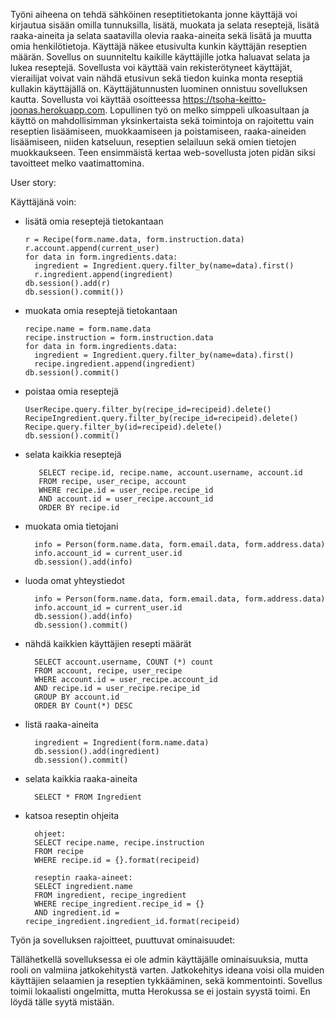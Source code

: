 Työni aiheena on tehdä sähköinen reseptitietokanta jonne käyttäjä voi kirjautua sisään omilla tunnuksilla, lisätä, muokata ja selata reseptejä, lisätä raaka-aineita ja selata saatavilla olevia raaka-aineita sekä lisätä ja muutta omia henkilötietoja. Käyttäjä näkee etusivulta kunkin käyttäjän reseptien määrän. Sovellus on suunniteltu kaikille käyttäjille jotka haluavat selata ja lukea reseptejä.
Sovellusta voi käyttää vain rekisterötyneet käyttäjät, vierailijat voivat vain nähdä etusivun sekä tiedon kuinka monta reseptiä kullakin käyttäjällä on. Käyttäjätunnusten luominen onnistuu sovelluksen kautta. Sovellusta voi käyttää osoitteessa https://tsoha-keitto-joonas.herokuapp.com.
Lopullinen työ on melko simppeli ulkoasultaan ja käyttö on mahdollisimman yksinkertaista sekä toimintoja on rajoitettu vain reseptien lisäämiseen, muokkaamiseen ja poistamiseen, raaka-aineiden lisäämiseen, niiden katseluun, reseptien selailuun sekä omien tietojen muokkaukseen. Teen ensimmäistä kertaa web-sovellusta joten pidän siksi tavoitteet melko vaatimattomina.

User story:

Käyttäjänä voin:

- lisätä omia reseptejä tietokantaan

      r = Recipe(form.name.data, form.instruction.data)
      r.account.append(current_user)
      for data in form.ingredients.data:
        ingredient = Ingredient.query.filter_by(name=data).first()
        r.ingredient.append(ingredient)
      db.session().add(r)
      db.session().commit())
      
- muokata omia reseptejä tietokantaan

      recipe.name = form.name.data
      recipe.instruction = form.instruction.data
      for data in form.ingredients.data:
        ingredient = Ingredient.query.filter_by(name=data).first()
        recipe.ingredient.append(ingredient)
      db.session().commit()
      
- poistaa omia reseptejä

      UserRecipe.query.filter_by(recipe_id=recipeid).delete()
      RecipeIngredient.query.filter_by(recipe_id=recipeid).delete()
      Recipe.query.filter_by(id=recipeid).delete()
      db.session().commit()

- selata kaikkia reseptejä 
  
         SELECT recipe.id, recipe.name, account.username, account.id
         FROM recipe, user_recipe, account
         WHERE recipe.id = user_recipe.recipe_id
         AND account.id = user_recipe.account_id
         ORDER BY recipe.id

- muokata omia tietojani

        info = Person(form.name.data, form.email.data, form.address.data)
        info.account_id = current_user.id
        db.session().add(info)
        
- luoda omat yhteystiedot

        info = Person(form.name.data, form.email.data, form.address.data)
        info.account_id = current_user.id
        db.session().add(info)
        db.session().commit()

- nähdä kaikkien käyttäjien resepti määrät

        SELECT account.username, COUNT (*) count
        FROM account, recipe, user_recipe
        WHERE account.id = user_recipe.account_id
        AND recipe.id = user_recipe.recipe_id
        GROUP BY account.id
        ORDER BY Count(*) DESC
        
- listä raaka-aineita

        ingredient = Ingredient(form.name.data)
        db.session().add(ingredient)
        db.session().commit()
        
- selata kaikkia raaka-aineita

        SELECT * FROM Ingredient
        
- katsoa reseptin ohjeita

        ohjeet:
        SELECT recipe.name, recipe.instruction
        FROM recipe
        WHERE recipe.id = {}.format(recipeid)
        
        reseptin raaka-aineet:
        SELECT ingredient.name
        FROM ingredient, recipe_ingredient
        WHERE recipe_ingredient.recipe_id = {}
        AND ingredient.id = recipe_ingredient.ingredient_id.format(recipeid)
        

Työn ja sovelluksen rajoitteet, puuttuvat ominaisuudet:

Tällähetkellä sovelluksessa ei ole admin käyttäjälle ominaisuuksia, mutta rooli on valmiina jatkokehitystä varten.
Jatkokehitys ideana voisi olla muiden käyttäjien selaamien ja reseptien tykkääminen, sekä kommentointi.
Sovellus toimii lokaalisti ongelmitta, mutta Herokussa se ei jostain syystä toimi. En löydä tälle syytä mistään.
